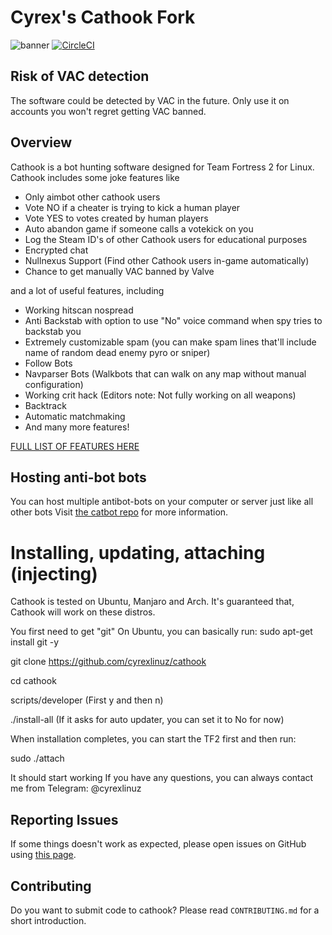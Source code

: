 # Cyrex's Cathook Fork
![banner](http://i.imgur.com/w96wdtE.png)
[![CircleCI](https://circleci.com/gh/nullworks/cathook.svg?style=svg)](https://circleci.com/gh/nullworks/cathook)

## Risk of VAC detection

The software could be detected by VAC in the future. Only use it on accounts you won't regret getting VAC banned.

## Overview

Cathook is a bot hunting software designed for Team Fortress 2 for Linux. Cathook includes some joke features like

* Only aimbot other cathook users
* Vote NO if a cheater is trying to kick a human player
* Vote YES to votes created by human players
* Auto abandon game if someone calls a votekick on you
* Log the Steam ID's of other Cathook users for educational purposes
* Encrypted chat
* Nullnexus Support (Find other Cathook users in-game automatically)
* Chance to get manually VAC banned by Valve

and a lot of useful features, including

* Working hitscan nospread
* Anti Backstab with option to use "No" voice command when spy tries to backstab you
* Extremely customizable spam (you can make spam lines that'll include name of random dead enemy pyro or sniper)
* Follow Bots
* Navparser Bots (Walkbots that can walk on any map without manual configuration)
* Working crit hack (Editors note: Not fully working on all weapons)
* Backtrack
* Automatic matchmaking
* And many more features!

[FULL LIST OF FEATURES HERE](https://cathook.club/wikis/Feature-List-and-explanations)

## Hosting anti-bot bots

You can host multiple antibot-bots on your computer or server just like all other bots
Visit [the catbot repo](https://github.com/cyrexlinuz/catbot-setup) for more information.

# Installing, updating, attaching (injecting)
Cathook is tested on Ubuntu, Manjaro and Arch. It's guaranteed that, Cathook will work on these distros.

You first need to get "git" 
On Ubuntu, you can basically run:
sudo apt-get install git -y

git clone https://github.com/cyrexlinuz/cathook

cd cathook

scripts/developer (First y and then n)

./install-all (If it asks for auto updater, you can set it to No for now)

When installation completes, you can start the TF2 first and then run:

sudo ./attach

It should start working
If you have any questions, you can always contact me from Telegram: @cyrexlinuz

## Reporting Issues

If some things doesn't work as expected, please open issues on GitHub using [this page](https://cathook.club/issues).

## Contributing

Do you want to submit code to cathook? Please read `CONTRIBUTING.md` for a short introduction.
